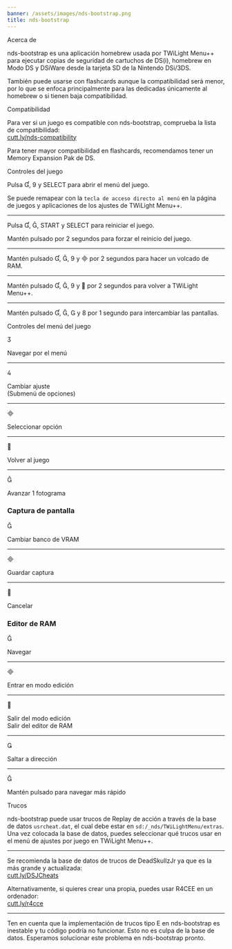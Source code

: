 ```yaml
---
banner: /assets/images/nds-bootstrap.png
title: nds-bootstrap
---
```


<div id="about" class="section-title">Acerca de</div>
<div class="section-body">
    <p>
        nds-bootstrap es una aplicación homebrew usada por TWiLight Menu++ para ejecutar copias de seguridad de cartuchos de DS(i), homebrew en Modo DS y DSiWare desde la tarjeta SD de la Nintendo DSi/3DS.
    </p>
    <p>
        También puede usarse con flashcards aunque la compatibilidad será menor, por lo que se enfoca principalmente para las dedicadas únicamente al homebrew o si tienen baja compatibilidad.
    </p>
</div>

<div id="compatibility" class="section-title">Compatibilidad</div>
<div class="section-body">
    <p>
        Para ver si un juego es compatible con nds-bootstrap, comprueba la lista de compatibilidad:<br><a href="https://cutt.ly/nds-compatibility">cutt.ly/nds-compatibility</a>
    </p>
    <p>
        Para tener mayor compatibilidad en flashcards, recomendamos tener un Memory Expansion Pak de DS.
    </p>
</div>

<div id="controls" class="section-title">Controles del juego</div>
<div class="section-body">
    <p>
        Pulsa &#xE004;, &#xE07A; y SELECT para abrir el menú del juego.
    </p>
    <p>
        Se puede remapear con la <code>tecla de acceso directo al menú</code> en la página de juegos y aplicaciones de los ajustes de TWiLight Menu++.
    </p>
    <hr>
    <p>
        Pulsa &#xE004;, &#xE005;, START y SELECT para reiniciar el juego.
    </p>
    <p>
        Mantén pulsado por 2 segundos para forzar el reinicio del juego.
    </p>
    <hr>
    <p>
        Mantén pulsado &#xE004;, &#xE005;, &#xE07A; y &#xE000; por 2 segundos para hacer un volcado de RAM.
    </p>
    <hr>
    <p>
        Mantén pulsado &#xE004;, &#xE005;, &#xE07A; y &#xE001; por 2 segundos para volver a TWiLight Menu++.
    </p>
    <hr>
    <p>
        Mantén pulsado &#xE004;, &#xE005;, &#xE002; y &#xE079; por 1 segundo para intercambiar las pantallas.
    </p>
</div>

<div id="menu-controls" class="section-title">Controles del menú del juego</div>
<div class="section-body">
    <div class="button-action-group">
        <p class="button-action button">&#xE07D;</p>
        <p class="button-action-text">Navegar por el menú</p>
    </div>
    <hr>
    <div class="button-action-group">
        <p class="button-action button">&#xE07E;</p>
        <p class="button-action-text">Cambiar ajuste<br>(Submenú de opciones)</p>
    </div>
    <hr>
    <div class="button-action-group">
        <p class="button-action button">&#xE000;</p>
        <p class="button-action-text">Seleccionar opción</p>
    </div>
    <hr>
    <div class="button-action-group">
        <p class="button-action button">&#xE001;</p>
        <p class="button-action-text">Volver al juego</p>
    </div>
    <hr>
    <div class="button-action-group">
        <p class="button-action button">&#xE005;</p>
        <p class="button-action-text">Avanzar 1 fotograma</p>
    </div>
    <h3>Captura de pantalla</h3>
    <div class="button-action-group">
        <p class="button-action button">&#xE006;</p>
        <p class="button-action-text">Cambiar banco de VRAM</p>
    </div>
    <hr>
    <div class="button-action-group">
        <p class="button-action button">&#xE000;</p>
        <p class="button-action-text">Guardar captura</p>
    </div>
    <hr>
    <div class="button-action-group">
        <p class="button-action button">&#xE001;</p>
        <p class="button-action-text">Cancelar</p>
    </div>
    <h3>Editor de RAM</h3>
    <div class="button-action-group">
        <p class="button-action button">&#xE006;</p>
        <p class="button-action-text">Navegar</p>
    </div>
    <hr>
    <div class="button-action-group">
        <p class="button-action button">&#xE000;</p>
        <p class="button-action-text">Entrar en modo edición</p>
    </div>
    <hr>
    <div class="button-action-group">
        <p class="button-action button">&#xE001;</p>
        <p class="button-action-text">Salir del modo edición<br>Salir del editor de RAM</p>
    </div>
    <hr>
    <div class="button-action-group">
        <p class="button-action button">&#xE003;</p>
        <p class="button-action-text">Saltar a dirección</p>
    </div>
    <hr>
    <div class="button-action-group">
        <p class="button-action button">&#xE005;</p>
        <p class="button-action-text">Mantén pulsado para navegar más rápido</p>
    </div>
</div>

<div id="cheats" class="section-title">Trucos</div>
<div class="section-body">
    <p>
        nds-bootstrap puede usar trucos de Replay de acción a través de la base de datos <code>usrcheat.dat</code>, el cual debe estar en <code>sd:/_nds/TWiLightMenu/extras</code>. Una vez colocada la base de datos, puedes seleccionar qué trucos usar en el menú de ajustes por juego en TWiLight Menu++.
    </p>
    <hr>
    <p>
        Se recomienda la base de datos de trucos de DeadSkullzJr ya que es la más grande y actualizada:<br><a href="https://cutt.ly/DSJCheats">cutt.ly/DSJCheats</a>
    </p>
    <p>
        Alternativamente, si quieres crear una propia, puedes usar R4CEE en un ordenador:<br><a href="https://cutt.ly/r4cce">cutt.ly/r4cce</a>
    </p>
    <hr>
    <p>
        Ten en cuenta que la implementación de trucos tipo E en nds-bootstrap es inestable y tu código podría no funcionar. Esto no es culpa de la base de datos. Esperamos solucionar este problema en nds-bootstrap pronto.
    </p>
</div>
